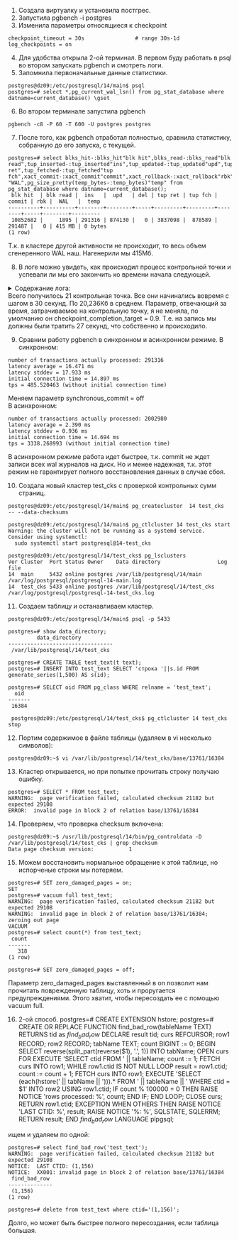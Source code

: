 1. Создала виртуалку и установила постгрес.
2. Запустила pgbench -i postgres
3. Изменила параметры относящиеся к checkpoint
```
checkpoint_timeout = 30s                # range 30s-1d
log_checkpoints = on
```

4. Для удобства открыла 2-ой терминал. В первом буду работать в psql во втором запускать pgbench и смотреть логи.
5. Запомнила первоначальные данные статистики.
```
postgres@dz09:/etc/postgresql/14/main$ psql 
postgres=# select *,pg_current_wal_lsn() from pg_stat_database where datname=current_database() \gset
```
6. Во втором терминале запустила pgbench
```
pgbench -c8 -P 60 -T 600 -U postgres postgres
```
7. После того, как pgbench отработал полностью, сравнила статистику, собранную до его запуска, с текущей.
```
postgres=# select blks_hit-:blks_hit"blk hit",blks_read-:blks_read"blk read",tup_inserted-:tup_inserted"ins",tup_updated-:tup_updated"upd",tup_deleted-:tup_deleted"del",tup_returned-:tup_returned"tup ret",tup_fetched-:tup_fetched"tup fch",xact_commit-:xact_commit"commit",xact_rollback-:xact_rollback"rbk",pg_size_pretty(pg_wal_lsn_diff(pg_current_wal_lsn(),:'pg_current_wal_lsn')) "WAL",pg_size_pretty(temp_bytes-:temp_bytes)"temp" from pg_stat_database where datname=current_database();
 blk hit  | blk read |  ins   |  upd   | del | tup ret | tup fch | commit | rbk |  WAL   |  temp   
----------+----------+--------+--------+-----+---------+---------+--------+-----+--------+---------
 10852682 |     1895 | 291316 | 874130 |   0 | 3837098 |  878589 | 291487 |   0 | 415 MB | 0 bytes
(1 row)
```
Т.к. в кластере другой активности не происходит, то весь объем сгенеренного WAL наш. Нагенерили мы 415Мб.  

8. В логе можно увидеть, как происходил процесс контрольной точки и успевали ли мы его закончить ко времени начала следующей.
<details>
<summary>Содержание лога: </summary>  
 
2023-03-07 17:56:33.234 UTC [1574] LOG:  checkpoint starting: time  
2023-03-07 17:57:00.121 UTC [1574] LOG:  checkpoint complete: wrote 1632 buffers (10.0%); 0 WAL file(s) added, 0 removed, 0 recycled; write=26.783 s, sync=0.045 s, total=26.888 s; sync files=16, longest=0.018 s, average=0.003 s; distance=13956 kB, estimate=18610 kB  
2023-03-07 17:57:03.125 UTC [1574] LOG:  checkpoint starting: time  
2023-03-07 17:57:30.120 UTC [1574] LOG:  checkpoint complete: wrote 1931 buffers (11.8%); 0 WAL file(s) added, 0 removed, 2 recycled; write=26.890 s, sync=0.023 s, total=26.996 s; sync files=12, longest=0.013 s, average=0.002 s; distance=20876 kB, estimate=20876 kB  
2023-03-07 17:57:33.123 UTC [1574] LOG:  checkpoint starting: time  
2023-03-07 17:58:00.205 UTC [1574] LOG:  checkpoint complete: wrote 1850 buffers (11.3%); 0 WAL file(s) added, 0 removed, 1 recycled; write=26.883 s, sync=0.113 s, total=27.083 s; sync files=16, longest=0.081 s, average=0.008 s; distance=20606 kB, estimate=20849 kB  
2023-03-07 17:58:03.209 UTC [1574] LOG:  checkpoint starting: time  
2023-03-07 17:58:30.101 UTC [1574] LOG:  checkpoint complete: wrote 1926 buffers (11.8%); 0 WAL file(s) added, 0 removed, 1 recycled; write=26.810 s, sync=0.018 s, total=26.893 s; sync files=11, longest=0.014 s, average=0.002 s; distance=20461 kB, estimate=20810 kB  
2023-03-07 17:58:33.105 UTC [1574] LOG:  checkpoint starting: time  
2023-03-07 17:59:00.140 UTC [1574] LOG:  checkpoint complete: wrote 1928 buffers (11.8%); 0 WAL file(s) added, 0 removed, 1 recycled; write=26.950 s, sync=0.029 s, total=27.035 s; sync files=16, longest=0.013 s, average=0.002 s; distance=21498 kB, estimate=21498 kB  
2023-03-07 17:59:03.141 UTC [1574] LOG:  checkpoint starting: time  
2023-03-07 17:59:30.236 UTC [1574] LOG:  checkpoint complete: wrote 1926 buffers (11.8%); 0 WAL file(s) added, 0 removed, 2 recycled; write=26.906 s, sync=0.058 s, total=27.096 s; sync files=11, longest=0.038 s, average=0.006 s; distance=20436 kB, estimate=21392 kB  
2023-03-07 17:59:33.239 UTC [1574] LOG:  checkpoint starting: time  
2023-03-07 18:00:00.227 UTC [1574] LOG:  checkpoint complete: wrote 1920 buffers (11.7%); 0 WAL file(s) added, 0 removed, 1 recycled; write=26.791 s, sync=0.129 s, total=26.988 s; sync files=14, longest=0.077 s, average=0.010 s; distance=21317 kB, estimate=21384 kB  
2023-03-07 18:00:03.230 UTC [1574] LOG:  checkpoint starting: time  
2023-03-07 18:00:30.266 UTC [1574] LOG:  checkpoint complete: wrote 2045 buffers (12.5%); 0 WAL file(s) added, 0 removed, 1 recycled; write=26.813 s, sync=0.137 s, total=27.036 s; sync files=14, longest=0.102 s, average=0.010 s; distance=21084 kB, estimate=21354 kB  
2023-03-07 18:00:33.269 UTC [1574] LOG:  checkpoint starting: time  
2023-03-07 18:01:00.202 UTC [1574] LOG:  checkpoint complete: wrote 1816 buffers (11.1%); 0 WAL file(s) added, 0 removed, 2 recycled; write=26.772 s, sync=0.046 s, total=26.933 s; sync files=7, longest=0.025 s, average=0.007 s; distance=20448 kB, estimate=21264 kB  
2023-03-07 18:01:03.205 UTC [1574] LOG:  checkpoint starting: time  
2023-03-07 18:01:30.068 UTC [1574] LOG:  checkpoint complete: wrote 1901 buffers (11.6%); 0 WAL file(s) added, 0 removed, 1 recycled; write=26.791 s, sync=0.018 s, total=26.863 s; sync files=11, longest=0.010 s, average=0.002 s; distance=19748 kB, estimate=21112 kB  
2023-03-07 18:01:33.071 UTC [1574] LOG:  checkpoint starting: time  
2023-03-07 18:02:00.157 UTC [1574] LOG:  checkpoint complete: wrote 1907 buffers (11.6%); 0 WAL file(s) added, 0 removed, 1 recycled; write=26.987 s, sync=0.020 s, total=27.086 s; sync files=12, longest=0.010 s, average=0.002 s; distance=20867 kB, estimate=21088 kB  
2023-03-07 18:02:03.160 UTC [1574] LOG:  checkpoint starting: time  
2023-03-07 18:02:30.172 UTC [1574] LOG:  checkpoint complete: wrote 1909 buffers (11.7%); 0 WAL file(s) added, 0 removed, 1 recycled; write=26.910 s, sync=0.038 s, total=27.013 s; sync files=11, longest=0.022 s, average=0.004 s; distance=20325 kB, estimate=21011 kB  
2023-03-07 18:02:33.173 UTC [1574] LOG:  checkpoint starting: time  
2023-03-07 18:03:00.047 UTC [1574] LOG:  checkpoint complete: wrote 1875 buffers (11.4%); 0 WAL file(s) added, 0 removed, 2 recycled; write=26.804 s, sync=0.014 s, total=26.875 s; sync files=15, longest=0.009 s, average=0.001 s; distance=20547 kB, estimate=20965 kB  
2023-03-07 18:03:03.050 UTC [1574] LOG:  checkpoint starting: time  
2023-03-07 18:03:30.150 UTC [1574] LOG:  checkpoint complete: wrote 1904 buffers (11.6%); 0 WAL file(s) added, 0 removed, 1 recycled; write=26.985 s, sync=0.030 s, total=27.100 s; sync files=11, longest=0.016 s, average=0.003 s; distance=19903 kB, estimate=20859 kB  
2023-03-07 18:03:33.153 UTC [1574] LOG:  checkpoint starting: time  
2023-03-07 18:04:00.121 UTC [1574] LOG:  checkpoint complete: wrote 1881 buffers (11.5%); 0 WAL file(s) added, 0 removed, 1 recycled; write=26.880 s, sync=0.015 s, total=26.968 s; sync files=12, longest=0.008 s, average=0.002 s; distance=20648 kB, estimate=20838 kB  
2023-03-07 18:04:03.124 UTC [1574] LOG:  checkpoint starting: time  
2023-03-07 18:04:30.130 UTC [1574] LOG:  checkpoint complete: wrote 1910 buffers (11.7%); 0 WAL file(s) added, 0 removed, 1 recycled; write=26.906 s, sync=0.022 s, total=27.007 s; sync files=11, longest=0.015 s, average=0.002 s; distance=20130 kB, estimate=20767 kB  
2023-03-07 18:04:33.133 UTC [1574] LOG:  checkpoint starting: time  
2023-03-07 18:05:00.222 UTC [1574] LOG:  checkpoint complete: wrote 2119 buffers (12.9%); 0 WAL file(s) added, 0 removed, 2 recycled; write=26.905 s, sync=0.059 s, total=27.089 s; sync files=14, longest=0.029 s, average=0.005 s; distance=22228 kB, estimate=22228 kB  
2023-03-07 18:05:03.225 UTC [1574] LOG:  checkpoint starting: time  
2023-03-07 18:05:30.138 UTC [1574] LOG:  checkpoint complete: wrote 1902 buffers (11.6%); 0 WAL file(s) added, 0 removed, 1 recycled; write=26.780 s, sync=0.039 s, total=26.914 s; sync files=11, longest=0.027 s, average=0.004 s; distance=19443 kB, estimate=21950 kB  
2023-03-07 18:05:33.141 UTC [1574] LOG:  checkpoint starting: time  
2023-03-07 18:06:00.176 UTC [1574] LOG:  checkpoint complete: wrote 1926 buffers (11.8%); 0 WAL file(s) added, 0 removed, 1 recycled; write=26.884 s, sync=0.036 s, total=27.035 s; sync files=13, longest=0.014 s, average=0.003 s; distance=21650 kB, estimate=21920 kB  
2023-03-07 18:06:03.179 UTC [1574] LOG:  checkpoint starting: time  
2023-03-07 18:06:30.134 UTC [1574] LOG:  checkpoint complete: wrote 2228 buffers (13.6%); 0 WAL file(s) added, 0 removed, 1 recycled; write=26.883 s, sync=0.026 s, total=26.956 s; sync files=14, longest=0.015 s, average=0.002 s; distance=19921 kB, estimate=21720 kB  
2023-03-07 18:07:03.168 UTC [1574] LOG:  checkpoint starting: time  
2023-03-07 18:07:30.095 UTC [1574] LOG:  checkpoint complete: wrote 1857 buffers (11.3%); 0 WAL file(s) added, 0 removed, 1 recycled; write=26.877 s, sync=0.022 s, total=26.928 s; sync files=13, longest=0.015 s, average=0.002 s; distance=18898 kB, estimate=21438 kB  
</details>  
Всего получилось 21 контрольная точка. Все они начинались вовремя с шагом в 30 секунд. По 20,236Кб в среднем.
Параметр, отвечающий за время, затрачиваемое на контрольную точку, я не меняла, по умолчанию он checkpoint_completion_target = 0.9. Т.е. на запись мы должны были тратить 27 секунд, что собственно  и происходило.  

9. Сравним работу pgbench в синхронном и асинхронном режиме.
В синхронном:
```
number of transactions actually processed: 291316
latency average = 16.471 ms
latency stddev = 17.933 ms
initial connection time = 14.897 ms
tps = 485.520463 (without initial connection time)
```
Меняем параметр synchronous_commit = off  
В асинхронном:
```
number of transactions actually processed: 2002980
latency average = 2.390 ms
latency stddev = 0.936 ms
initial connection time = 14.694 ms
tps = 3338.268993 (without initial connection time)
```
В асинхронном режиме работа идет быстрее, т.к. commit не ждет записи всех wal журналов на диск. Но и менее надежная, т.к. этот режим не гарантирует полного восстановления данных в случае сбоя.

10. Создала новый кластер test_cks с проверкой контрольных сумм страниц.  
```
postgres@dz09:/etc/postgresql/14/main$ pg_createcluster  14 test_cks  -- --data-checksums

postgres@dz09:/etc/postgresql/14/main$ pg_ctlcluster 14 test_cks start
Warning: the cluster will not be running as a systemd service. Consider using systemctl:
  sudo systemctl start postgresql@14-test_cks

postgres@dz09:/etc/postgresql/14/test_cks$ pg_lsclusters
Ver Cluster  Port Status Owner    Data directory                  Log file
14  main     5432 online postgres /var/lib/postgresql/14/main     /var/log/postgresql/postgresql-14-main.log
14  test_cks 5433 online postgres /var/lib/postgresql/14/test_cks /var/log/postgresql/postgresql-14-test_cks.log
```  
11. Создаем таблицу и останавливаем кластер.
```
postgres@dz09:/etc/postgresql/14/main$ psql -p 5433

postgres=# show data_directory;
         data_directory          
---------------------------------
 /var/lib/postgresql/14/test_cks

postgres=# CREATE TABLE test_text(t text);
postgres=# INSERT INTO test_text SELECT 'строка '||s.id FROM generate_series(1,500) AS s(id); 

postgres=# SELECT oid FROM pg_class WHERE relname = 'test_text';
  oid  
-------
 16384
 
 postgres@dz09:/etc/postgresql/14/test_cks$ pg_ctlcluster 14 test_cks stop
```  
12. Портим содержимое в файле таблицы (удаляем в vi несколько символов):
``` 
postgres@dz09:~$ vi /var/lib/postgresql/14/test_cks/base/13761/16384
```

13. Кластер открывается, но при попытке прочитать строку получаю ошибку.
```
postgres=# SELECT * FROM test_text;
WARNING:  page verification failed, calculated checksum 21182 but expected 29108
ERROR:  invalid page in block 2 of relation base/13761/16384
```
14. Проверяем, что проверка checksum включена:  
```
postgres@dz09:~$ /usr/lib/postgresql/14/bin/pg_controldata -D /var/lib/postgresql/14/test_cks | grep checksum
Data page checksum version:           1
```
15. Можем восстановить нормальное обращение к этой таблице, но испорченые строки мы потеряем.

```
postgres=# SET zero_damaged_pages = on;
SET
postgres=# vacuum full test_text;
WARNING:  page verification failed, calculated checksum 21182 but expected 29108
WARNING:  invalid page in block 2 of relation base/13761/16384; zeroing out page
VACUUM
postgres=# select count(*) from test_text;
 count 
-------
   318
(1 row)

postgres=# SET zero_damaged_pages = off;
```

Параметр zero_damaged_pages выставленный в on позволит нам прочитать поврежденную таблицу, хоть и проругается предупреждениями. Этого хватит, чтобы пересоздать ее с помощью vacuum full.

16. 2-ой способ.
postgres=#  CREATE EXTENSION hstore;
postgres=# CREATE OR REPLACE FUNCTION
find_bad_row(tableName TEXT)
RETURNS tid
as $find_bad_row$
DECLARE
result tid;
curs REFCURSOR;
row1 RECORD;
row2 RECORD;
tabName TEXT;
count BIGINT := 0;
BEGIN
SELECT reverse(split_part(reverse($1), '.', 1)) INTO tabName;
OPEN curs FOR EXECUTE 'SELECT ctid FROM ' || tableName;
count := 1;
FETCH curs INTO row1;
WHILE row1.ctid IS NOT NULL LOOP
result = row1.ctid;
count := count + 1;
FETCH curs INTO row1;
EXECUTE 'SELECT (each(hstore(' || tabName || '))).* FROM '
|| tableName || ' WHERE ctid = $1' INTO row2
USING row1.ctid;
IF count % 100000 = 0 THEN
RAISE NOTICE 'rows processed: %', count;
END IF;
END LOOP;
CLOSE curs;
RETURN row1.ctid;
EXCEPTION
WHEN OTHERS THEN
RAISE NOTICE 'LAST CTID: %', result;
RAISE NOTICE '%: %', SQLSTATE, SQLERRM;
RETURN result;
END
$find_bad_row$
LANGUAGE plpgsql;

ищем и удаляем по одной:
```
postgres=# select find_bad_row('test_text');
WARNING:  page verification failed, calculated checksum 21182 but expected 29108
NOTICE:  LAST CTID: (1,156)
NOTICE:  XX001: invalid page in block 2 of relation base/13761/16384
 find_bad_row 
--------------
 (1,156)
(1 row)

postgres=# delete from test_text where ctid='(1,156)';
```
Долго, но может быть быстрее полного пересоздания, если таблица большая.

 
